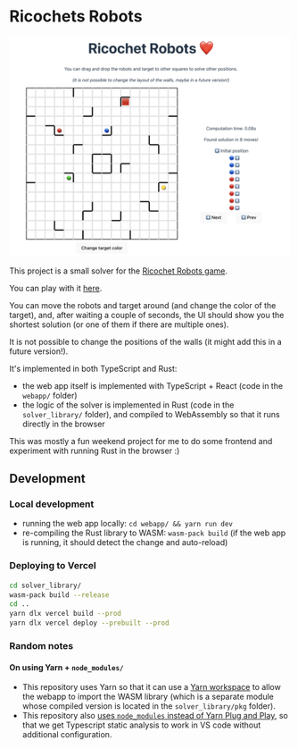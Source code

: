 # Ricochets Robots

![](docs/screenshot.png)

This project is a small solver for the [Ricochet Robots game](https://en.wikipedia.org/wiki/Ricochet_Robots).

You can play with it [here](https://ricochet-robots-ecru.vercel.app/).

You can move the robots and target around (and change the color of the target), and, after waiting a couple of seconds, the UI should show you the shortest solution (or one of them if there are multiple ones).

It is not possible to change the positions of the walls (it might add this in a future version!).

It's implemented in both TypeScript and Rust:
- the web app itself is implemented with TypeScript + React (code in the `webapp/` folder)
- the logic of the solver is implemented in Rust (code in the `solver_library/` folder), and compiled to WebAssembly so that it runs directly in the browser

This was mostly a fun weekend project for me to do some frontend and experiment with running Rust in the browser :\)

##  Development

### Local development

- running the web app locally: `cd webapp/ && yarn run dev`
- re-compiling the Rust library to WASM: `wasm-pack build` (if the web app is running, it should detect the change and auto-reload)

### Deploying to Vercel

```sh
cd solver_library/
wasm-pack build --release
cd ..
yarn dlx vercel build --prod
yarn dlx vercel deploy --prebuilt --prod
```

### Random notes

#### On using Yarn + `node_modules/`

- This repository uses Yarn so that it can use a [Yarn workspace](https://yarnpkg.com/features/workspaces) to allow the webapp to import the WASM library (which is a separate module whose compiled version is located in the `solver_library/pkg` folder).
- This repository also [uses `node_modules` instead of Yarn Plug and Play](https://yarnpkg.com/configuration/yarnrc#nodeLinker), so that we get Typescript static analysis to work in VS code without additional configuration.
